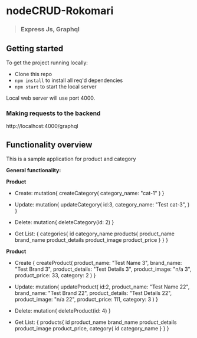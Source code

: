 # nodeCRUD-Rokomari

> ### Express Js, Graphql

## Getting started

To get the project running locally:

- Clone this repo
- `npm install` to install all req'd dependencies
- `npm start` to start the local server

Local web server will use port 4000.

### Making requests to the backend 

http://localhost:4000/graphql

## Functionality overview

This is a sample application for product and category

**General functionality:**

**Product**
- Create:
  mutation{
    createCategory(
      category_name: "cat-1"
    )
  }
  
- Update:
  mutation{
    updateCategory(
      id:3,
      category_name: "Test cat-3",
    )
  }
  
- Delete:
  mutation{
    deleteCategory(id: 2)
  }
  
- Get List:
  {
    categories{
      id
      category_name
      products{
        product_name
        brand_name
        product_details
        product_image
        product_price
      }
    }
  }


**Product**
- Create
  {
    createProduct(
      product_name: "Test Name 3", 
      brand_name: "Test Brand 3", 
      product_details: "Test Details 3",
      product_image: "n/a 3",
      product_price: 33,
      category: 2
    )
  }
  
- Update:
  mutation{
    updateProduct(
      id:2,
      product_name: "Test Name 22", 
      brand_name: "Test Brand 22", 
      product_details: "Test Details 22",
      product_image: "n/a 22",
      product_price: 111,
      category: 3
    )
  }

- Delete:
  mutation{
    deleteProduct(id: 4)
  }
    
- Get List:
  {
    products{
      id
      product_name
      brand_name
      product_details
      product_image
      product_price,
      category{
        id
        category_name
      }
    }
  }

